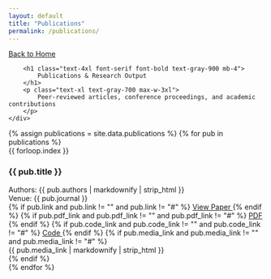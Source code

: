 ```yaml
---
layout: default
title: "Publications"
permalink: /publications/
---
```


<!-- Header -->
<section class="py-12 px-8 bg-gray-50">
    <div class="max-w-6xl mx-auto">
        <a href="/" class="inline-flex items-center text-gray-600 hover:text-gray-900 mb-6 transition-colors">
            <i class="fas fa-arrow-left mr-2"></i>
            Back to Home
        </a>
        
        <h1 class="text-4xl font-serif font-bold text-gray-900 mb-4">
            Publications & Research Output
        </h1>
        <p class="text-xl text-gray-700 max-w-3xl">
            Peer-reviewed articles, conference proceedings, and academic contributions
        </p>
    </div>
</section>

<!-- Publications List -->
<section class="py-12 px-8 bg-gray-50">
    <div class="max-w-6xl mx-auto">
        <div class="space-y-8">
            {% assign publications = site.data.publications %}
            {% for pub in publications %}
            <div class="bg-white border border-gray-200 rounded-lg hover:shadow-lg transition-all duration-300">
                <div class="p-6">
                    <div class="flex items-start mb-4">
                        <span class="text-blue-600 font-bold mr-4 text-lg bg-blue-50 px-3 py-1 rounded-full">{{ forloop.index }}</span>
                        <div class="flex-1">
                            <h3 class="text-xl font-bold text-gray-900 mb-3">{{ pub.title }}</h3>
                            <div class="text-gray-700 space-y-2">
                                <div class="text-sm font-medium text-gray-600">
                                    <span class="font-semibold">Authors:</span> {{ pub.authors | markdownify | strip_html }}
                                </div>
                                <div class="text-sm">
                                    <span class="font-semibold text-gray-600">Venue:</span> {{ pub.journal }}
                                </div>
                            </div>
                        </div>
                    </div>
                    <div class="flex items-center gap-3 ml-16">
                        {% if pub.link and pub.link != "" and pub.link != "#" %}
                            <a href="{{ pub.link }}" target="_blank" rel="noopener noreferrer" class="bg-blue-600 text-white px-4 py-2 rounded-lg hover:bg-blue-700 transition-colors text-sm font-semibold">
                                <i class="fas fa-external-link-alt mr-2"></i>View Paper
                            </a>
                        {% endif %}
                        {% if pub.pdf_link and pub.pdf_link != "" and pub.pdf_link != "#" %}
                            <a href="{{ pub.pdf_link | relative_url }}" target="_blank" rel="noopener noreferrer" class="bg-green-600 text-white px-4 py-2 rounded-lg hover:bg-green-700 transition-colors text-sm font-semibold">
                                <i class="fas fa-file-pdf mr-2"></i>PDF
                            </a>
                        {% endif %}
                        {% if pub.code_link and pub.code_link != "" and pub.code_link != "#" %}
                            <a href="{{ pub.code_link }}" target="_blank" rel="noopener noreferrer" class="bg-purple-600 text-white px-4 py-2 rounded-lg hover:bg-purple-700 transition-colors text-sm font-semibold">
                                <i class="fas fa-code mr-2"></i>Code
                            </a>
                        {% endif %}
                        {% if pub.media_link and pub.media_link != "" and pub.media_link != "#" %}
                            <div class="bg-indigo-600 text-white px-4 py-2 rounded-lg text-sm font-semibold">
                                {{ pub.media_link | markdownify | strip_html }}
                            </div>
                        {% endif %}
                    </div>
                </div>
            </div>
            {% endfor %}
        </div>
    </div>
</section>

<!-- Include Tailwind CSS -->
<link href="https://cdn.jsdelivr.net/npm/tailwindcss@2.2.19/dist/tailwind.min.css" rel="stylesheet">
<link href="https://cdnjs.cloudflare.com/ajax/libs/font-awesome/6.0.0/css/all.min.css" rel="stylesheet">
